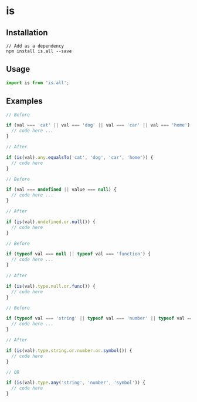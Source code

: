 # is

## Installation

```unix
// Add as a dependency
npm install is.all --save
```

## Usage
```javascript
import is from 'is.all';
```

## Examples

```javascript
// Before

if (val === 'cat' || val === 'dog' || val === 'car' || val === 'home') {
  // code here ...
}

// After

if (is(val).any.equalsTo('cat', 'dog', 'car', 'home')) {
  // code here
}

```

```javascript
// Before

if (val === undefined || value === null) {
  // code here ...
}

// After

if (is(val).undefined.or.null()) {
  // code here
}

```


```javascript
// Before

if (typeof val === null || typeof val === 'function') {
  // code here ...
}

// After

if (is(val).type.null.or.func()) {
  // code here
}

```


```javascript
// Before

if (typeof val === 'string' || typeof val === 'number' || typeof val === 'symbol') {
  // code here ...
}

// After

if (is(val).type.string.or.number.or.symbol()) {
  // code here
}

// OR

if (is(val).type.any('string', 'number', 'symbol')) {
  // code here
}
```



